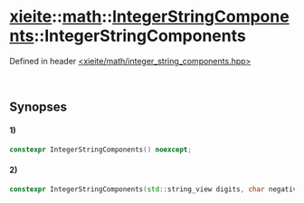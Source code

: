 # [xieite](../../../../../../xieite.md)\:\:[math](../../../../../../math.md)\:\:[IntegerStringComponents](../../../../integer_string_components.md)\:\:IntegerStringComponents
Defined in header [<xieite/math/integer_string_components.hpp>](../../../../../../../include/xieite/math/integer_string_components.hpp)

&nbsp;

## Synopses
#### 1)
```cpp
constexpr IntegerStringComponents() noexcept;
```
#### 2)
```cpp
constexpr IntegerStringComponents(std::string_view digits, char negative, char positive, char point, char exponent) noexcept;
```
